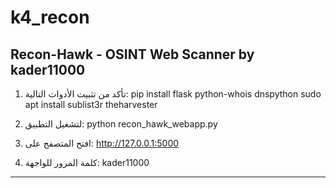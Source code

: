 # k4_recon

Recon-Hawk - OSINT Web Scanner by kader11000
---------------------------------------------

1. تأكد من تثبيت الأدوات التالية:
   pip install flask python-whois dnspython
   sudo apt install sublist3r theharvester

2. لتشغيل التطبيق:
   python recon_hawk_webapp.py

3. افتح المتصفح على:
   http://127.0.0.1:5000

4. كلمة المرور للواجهة:
   kader11000

---------------------------------------------
